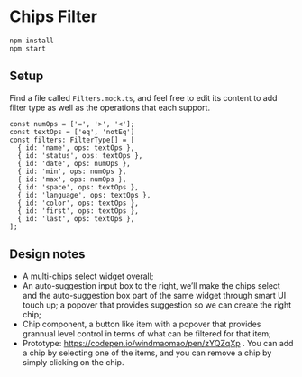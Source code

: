 # Chips Filter

```
npm install
npm start
```

## Setup

Find a file called `Filters.mock.ts`, and feel free to edit its content to add filter type as well as the operations that each support.

```
const numOps = ['=', '>', '<'];
const textOps = ['eq', 'notEq']
const filters: FilterType[] = [
  { id: 'name', ops: textOps },
  { id: 'status', ops: textOps },
  { id: 'date', ops: numOps },
  { id: 'min', ops: numOps },
  { id: 'max', ops: numOps },
  { id: 'space', ops: textOps },
  { id: 'language', ops: textOps },
  { id: 'color', ops: textOps },
  { id: 'first', ops: textOps },
  { id: 'last', ops: textOps },
];
```

## Design notes

- A multi-chips select widget overall;
- An auto-suggestion input box to the right, we’ll make the chips select and the auto-suggestion box part of the same widget through smart UI touch up; a popover that provides suggestion so we can create the right chip;
- Chip component, a button like item with a popover that provides grannual level control in terms of what can be filtered for that item;
- Prototype: https://codepen.io/windmaomao/pen/zYQZqXp . You can add a chip by selecting one of the items, and you can remove a chip by simply clicking on the chip.
